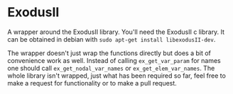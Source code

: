 # ExodusII

A wrapper around the ExodusII library. You'll need the ExodusII c library. It
can be obtained in debian with `sudo apt-get install libexodusII-dev`.

The wrapper doesn't just wrap the functions directly but does a bit of
convenience work as well. Instead of calling `ex_get_var_param` for names one
should call `ex_get_nodal_var_names` or `ex_get_elem_var_names`. The whole
library isn't wrapped, just what has been required so far, feel free to make a
request for functionality or to make a pull request.
